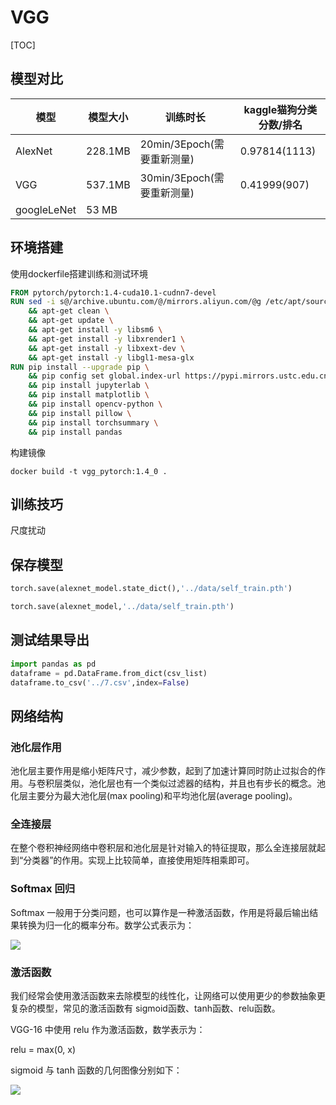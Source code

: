 # VGG

[TOC]

## 模型对比

| 模型        | 模型大小 | 训练时长                   | kaggle猫狗分类分数/排名 |
| ----------- | -------- | -------------------------- | ----------------------- |
| AlexNet     | 228.1MB  | 20min/3Epoch(需要重新测量) | 0.97814(1113)           |
| VGG         | 537.1MB  | 30min/3Epoch(需要重新测量) | 0.41999(907)            |
| googleLeNet | 53 MB    |                            |                         |



## 环境搭建

使用dockerfile搭建训练和测试环境

```dockerfile
FROM pytorch/pytorch:1.4-cuda10.1-cudnn7-devel
RUN sed -i s@/archive.ubuntu.com/@/mirrors.aliyun.com/@g /etc/apt/sources.list \
    && apt-get clean \
    && apt-get update \
    && apt-get install -y libsm6 \
    && apt-get install -y libxrender1 \
    && apt-get install -y libxext-dev \
    && apt-get install -y libgl1-mesa-glx
RUN pip install --upgrade pip \
    && pip config set global.index-url https://pypi.mirrors.ustc.edu.cn/simple/ \
    && pip install jupyterlab \
    && pip install matplotlib \
    && pip install opencv-python \
    && pip install pillow \
    && pip install torchsummary \
    && pip install pandas
```

构建镜像

```shell
docker build -t vgg_pytorch:1.4_0 .
```

## 训练技巧

尺度扰动

## 保存模型

```python
torch.save(alexnet_model.state_dict(),'../data/self_train.pth')
```


```python
torch.save(alexnet_model,'../data/self_train.pth')
```

## 测试结果导出

```python	
import pandas as pd
dataframe = pd.DataFrame.from_dict(csv_list)
dataframe.to_csv('../7.csv',index=False)
```



## 网络结构

### 池化层作用

池化层主要作用是缩小矩阵尺寸，减少参数，起到了加速计算同时防止过拟合的作用。与卷积层类似，池化层也有一个类似过滤器的结构，并且也有步长的概念。池化层主要分为最大池化层(max pooling)和平均池化层(average pooling)。

### **全连接层**

在整个卷积神经网络中卷积层和池化层是针对输入的特征提取，那么全连接层就起到“分类器”的作用。实现上比较简单，直接使用矩阵相乘即可。

### **Softmax 回归**

Softmax 一般用于分类问题，也可以算作是一种激活函数，作用是将最后输出结果转换为归一化的概率分布。数学公式表示为：

![](https://moonstarimg.oss-cn-hangzhou.aliyuncs.com/picgo_img/20210803141856.png)

### **激活函数**

我们经常会使用激活函数来去除模型的线性化，让网络可以使用更少的参数抽象更复杂的模型，常见的激活函数有 sigmoid函数、tanh函数、relu函数。

VGG-16 中使用 relu 作为激活函数，数学表示为：

relu = max(0, x)

sigmoid 与 tanh 函数的几何图像分别如下：

![](https://moonstarimg.oss-cn-hangzhou.aliyuncs.com/picgo_img/20210803142040.png)

























